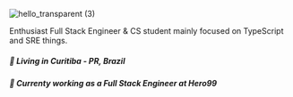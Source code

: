 
![hello_transparent (3)](https://i.imgur.com/3oD6Ym6.png)

<p align="left">
  Enthusiast Full Stack Engineer & CS student mainly focused on TypeScript and SRE things.
</p>
<h5 align="left">
  📌  Living in <b>Curitiba - PR</b>, <b>Brazil</b>  
</h5>

<h5 align="left">💼 Currenty working as a Full Stack Engineer at Hero99 </h5>
